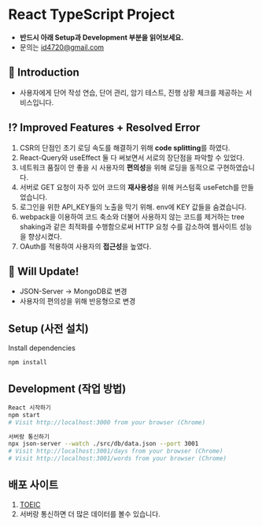 # React TypeScript Project
- **반드시 아래 Setup과 Development 부분을 읽어보세요.**
- 문의는 id4720@gmail.com

## 📢 Introduction

- 사용자에게 단어 작성 연습, 단어 관리, 암기 테스트, 진행 상황 체크를 제공하는 서비스입니다.

## ⁉️ Improved Features + Resolved Error

1. CSR의 단점인 초기 로딩 속도를 해결하기 위해 **code splitting**를 하였다.
2. React-Query와 useEffect 둘 다 써보면서 서로의 장단점을 파악할 수 있었다.
3. 네트워크 품질이 안 좋을 시 사용자의 **편의성**을 위해 로딩을 동적으로 구현하였습니다.
4. 서버로 GET 요청이 자주 있어 코드의 **재사용성**을 위해 커스텀훅 useFetch를 만들었습니다.
5. 로그인을 위한 API_KEY들의 노출을 막기 위해. env에 KEY 값들을 숨겼습니다.
6. webpack을 이용하여 코드 축소와 더불어 사용하지 않는 코드를 제거하는 tree shaking과 같은 최적화를 수행함으로써 HTTP 요청 수를 감소하여 웹사이트 성능을 향상시켰다.
7. OAuth를 적용하여 사용자의 **접근성**을 높였다.

## 🧭 Will Update!

- JSON-Server → MongoDB로 변경
- 사용자의 편의성을 위해 반응형으로 변경

## Setup (사전 설치)

Install dependencies

```sh
npm install
```

## Development (작업 방법)

```sh
React 시작하기
npm start
# Visit http://localhost:3000 from your browser (Chrome)
```

```sh
서버랑 통신하기
npx json-server --watch ./src/db/data.json --port 3001
# Visit http://localhost:3001/days from your browser (Chrome)
# Visit http://localhost:3001/words from your browser (Chrome)
```

## 배포 사이트
1. [TOEIC](https://master--euphonious-lily-276dfb.netlify.app/)
2. 서버랑 통신하면 더 많은 데이터를 볼수 있습니다.
